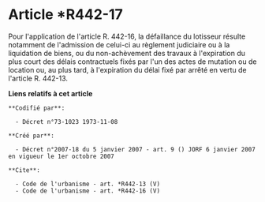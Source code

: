 # Article *R442-17

Pour l'application de l'article R. 442-16, la défaillance du lotisseur résulte notamment de l'admission de celui-ci au
règlement judiciaire ou à la liquidation de biens, ou du non-achèvement des travaux à l'expiration du plus court des délais
contractuels fixés par l'un des actes de mutation ou de location ou, au plus tard, à l'expiration du délai fixé par arrêté en
vertu de l'article R. 442-13.

**Liens relatifs à cet article**

	**Codifié par**:

	  - Décret n°73-1023 1973-11-08

	**Créé par**:

	  - Décret n°2007-18 du 5 janvier 2007 - art. 9 () JORF 6 janvier 2007 en vigueur le 1er octobre 2007

	**Cite**:

	  - Code de l'urbanisme - art. *R442-13 (V)
	  - Code de l'urbanisme - art. *R442-16 (V)
